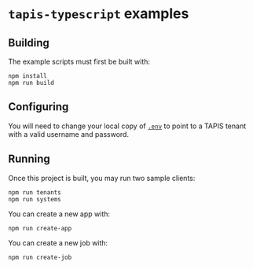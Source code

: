 # `tapis-typescript` examples

## Building

The example scripts must first be built with:

```
npm install
npm run build
```

## Configuring

You will need to change your local copy of [`.env`](./.env) to point to a
TAPIS tenant with a valid username and password.

## Running

Once this project is built, you may run two sample clients:

```
npm run tenants
npm run systems
```

You can create a new app with:

```
npm run create-app
```

You can create a new job with:

```
npm run create-job
```
